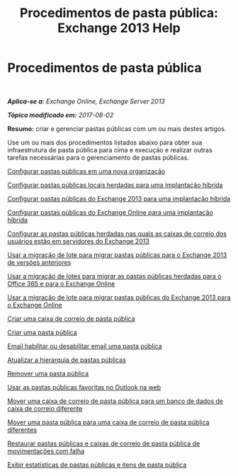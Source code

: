 ﻿---
title: 'Procedimentos de pasta pública: Exchange 2013 Help'
TOCTitle: Procedimentos de pasta pública
ms:assetid: afa54c8e-f3ab-4f5f-85ad-fb2a905ecfa9
ms:mtpsurl: https://technet.microsoft.com/pt-br/library/JJ657481(v=EXCHG.150)
ms:contentKeyID: 50486411
ms.date: 05/22/2018
mtps_version: v=EXCHG.150
ms.translationtype: MT
---

# Procedimentos de pasta pública

 

_**Aplica-se a:** Exchange Online, Exchange Server 2013_

_**Tópico modificado em:** 2017-08-02_

**Resumo:**  criar e gerenciar pastas públicas com um ou mais destes artigos.

Use um ou mais dos procedimentos listados abaixo para obter sua infraestrutura de pasta pública para cima e execução e realizar outras tarefas necessárias para o gerenciamento de pastas públicas.

[Configurar pastas públicas em uma nova organização](https://docs.microsoft.com/pt-br/exchange/collaboration-exo/public-folders/set-up-public-folders)

[Configurar pastas públicas locais herdadas para uma implantação híbrida](https://docs.microsoft.com/pt-br/exchange/collaboration-exo/public-folders/set-up-legacy-hybrid-public-folders)

[Configurar pastas públicas do Exchange 2013 para uma implantação híbrida](https://docs.microsoft.com/pt-br/exchange/collaboration-exo/public-folders/set-up-modern-hybrid-public-folders)

[Configurar pastas públicas do Exchange Online para uma implantação híbrida](https://docs.microsoft.com/pt-br/exchange/collaboration-exo/public-folders/set-up-exo-hybrid-public-folders)

[Configurar as pastas públicas herdadas nas quais as caixas de correio dos usuários estão em servidores do Exchange 2013](configure-legacy-public-folders-where-user-mailboxes-are-on-exchange-2013-servers-exchange-2013-help.md)

[Usar a migração de lote para migrar pastas públicas para o Exchange 2013 de versões anteriores](use-batch-migration-to-migrate-public-folders-to-exchange-2013-from-previous-versions-exchange-2013-help.md)

[Usar a migração de lotes para migrar as pastas públicas herdadas para o Office 365 e para o Exchange Online](https://docs.microsoft.com/pt-br/exchange/collaboration-exo/public-folders/batch-migration-of-legacy-public-folders)

[Usar a migração de lote para migrar pastas públicas do Exchange 2013 para o Exchange Online](https://docs.microsoft.com/pt-br/exchange/collaboration-exo/public-folders/batch-migration-of-exchange-2013-public-folders)

[Criar uma caixa de correio de pasta pública](https://docs.microsoft.com/pt-br/exchange/collaboration-exo/public-folders/create-public-folder-mailbox)

[Criar uma pasta pública](https://docs.microsoft.com/pt-br/exchange/collaboration-exo/public-folders/create-public-folder)

[Email habilitar ou desabilitar email uma pasta pública](https://docs.microsoft.com/pt-br/exchange/collaboration-exo/public-folders/enable-or-disable-mail-for-public-folder)

[Atualizar a hierarquia de pastas públicas](https://docs.microsoft.com/pt-br/exchange/collaboration-exo/public-folders/update-public-folder-hierarchy)

[Remover uma pasta pública](https://docs.microsoft.com/pt-br/exchange/collaboration-exo/public-folders/remove-public-folder)

[Usar as pastas públicas favoritas no Outlook na web](https://docs.microsoft.com/pt-br/exchange/collaboration-exo/public-folders/use-favorite-public-folders)

[Mover uma caixa de correio de pasta pública para um banco de dados de caixa de correio diferente](move-a-public-folder-mailbox-to-a-different-mailbox-database-exchange-2013-help.md)

[Mover uma pasta pública para uma caixa de correio de pasta pública diferentes](move-a-public-folder-to-a-different-public-folder-mailbox-exchange-2013-help.md)

[Restaurar pastas públicas e caixas de correio de pasta pública de movimentações com falha](restore-public-folders-and-public-folder-mailboxes-from-failed-moves-exchange-2013-help.md)

[Exibir estatísticas de pastas públicas e itens de pasta pública](https://docs.microsoft.com/pt-br/exchange/collaboration-exo/public-folders/view-public-folder-statistics)

